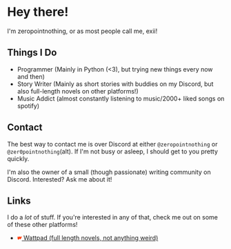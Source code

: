 <!--
<p align="center" position="relative">
  <img src="https://github.com/zeropointnothing/ZeroPointNothing/blob/main/twinklingstars.svg"" width="100%" height="100%" zindex="1">
</p>
hidden for performance. (high cpu for some reason. i blame the divs.)
-->
# Hey there!

I'm zeropointnothing, or as most people call me, exii!

## Things I Do

- Programmer (Mainly in Python (<3), but trying new things every now and then)
- Story Writer (Mainly as short stories with buddies on my Discord, but also full-length novels on other platforms!)
- Music Addict (almost constantly listening to music/2000+ liked songs on spotify)

## Contact

The best way to contact me is over Discord at either `@zeropointnothing` or `@zer0pointnothing`(alt). If I'm not busy or asleep, I should get to you pretty quickly.

I'm also the owner of a small (though passionate) writing community on Discord. Interested? Ask me about it!

## Links

I do a *lot* of stuff. If you're interested in any of that, check me out on some of these other platforms!
<!-- 
woah html
-->

- <a href="https://www.wattpad.com/user/zeropointnothing"><img src="https://github.com/zeropointnothing/ZeroPointNothing/blob/main/wplinkicon.png?raw=true" height=10px width=10px> Wattpad (full length novels, not anything weird)</a>
